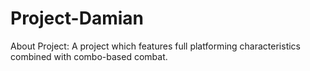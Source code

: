 # Project-Damian
About Project:
 A project which features full platforming characteristics combined with combo-based combat.
